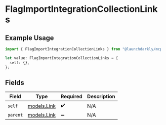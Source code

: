 # FlagImportIntegrationCollectionLinks

## Example Usage

```typescript
import { FlagImportIntegrationCollectionLinks } from "@launchdarkly/mcp-server";

let value: FlagImportIntegrationCollectionLinks = {
  self: {},
};
```

## Fields

| Field                            | Type                             | Required                         | Description                      |
| -------------------------------- | -------------------------------- | -------------------------------- | -------------------------------- |
| `self`                           | [models.Link](../models/link.md) | :heavy_check_mark:               | N/A                              |
| `parent`                         | [models.Link](../models/link.md) | :heavy_minus_sign:               | N/A                              |